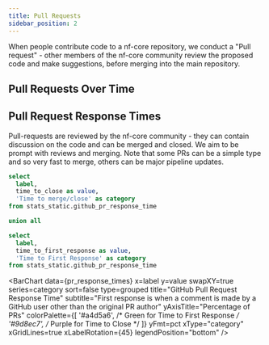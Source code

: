 ```yaml
---
title: Pull Requests
sidebar_position: 2
---
```


When people contribute code to a nf-core repository, we conduct a "Pull request" - other members of the nf-core community review the proposed code and make suggestions, before merging into the main repository.

## Pull Requests Over Time

## Pull Request Response Times

Pull-requests are reviewed by the nf-core community - they can contain discussion on the code and can be merged and closed. We aim to be prompt with reviews and merging. Note that some PRs can be a simple type and so very fast to merge, others can be major pipeline updates.

<!-- TODO -->
<!-- <BigValue
    data={pr_response_times}
    value=median_hours
    title="Median PR Response Time (Hours)"
/> -->

```sql pr_response_times
select
  label,
  time_to_close as value,
  'Time to merge/close' as category
from stats_static.github_pr_response_time

union all

select
  label,
  time_to_first_response as value,
  'Time to First Response' as category
from stats_static.github_pr_response_time
```

<BarChart
data={pr_response_times}
x=label
y=value
swapXY=true
series=category
sort=false
type=grouped
title="GitHub Pull Request Response Time"
subtitle="First response is when a comment is made by a GitHub user other than the original PR author"
yAxisTitle="Percentage of PRs"
colorPalette={[
'#a4d5a6', /* Green for Time to First Response */
'#9d8ec7', /* Purple for Time to Close */
]}
yFmt=pct
xType="category"
xGridLines=true
xLabelRotation={45}
legendPosition="bottom"
/>

<LastRefreshed prefix="Data last updated"/>
